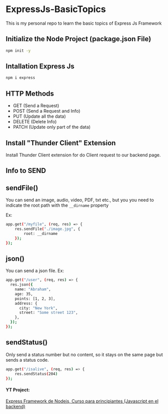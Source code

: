 # ExpressJs-BasicTopics
This is my personal repo to learn the basic topics of Express Js Framework


## Initialize the Node Project (package.json File)
``` bash
npm init -y
```

## Intallation Express Js 
```bash
npm i express
```

## HTTP Methods
* GET (Send a Request)
* POST (Send a Request and Info)
* PUT (Update all the data)
* DELETE (Delete Info)
* PATCH (Update only part of the data)

## Install "Thunder Client" Extension
Install Thunder Client extension for do Client request to our backend page.

## Info to SEND

## sendFile()
You can send an image, audio, video, PDF, txt etc., but you you need to indicate the root path with the `__dirname` property

Ex:
```bash
app.get("/myfile", (req, res) => {
    res.sendFile("./image.jpg", {
        root: __dirname
    });
});
```

## json()
You can send a json file.
Ex:
```bash
app.get("/user", (req, res) => {
  res.json({
    name: "Abraham",
    age: 35,
    points: [1, 2, 3],
    address: {
      city: "New York",
      street: "Some street 123",
    },
  });
});
```

## sendStatus()
Only send a status number but no content, so it stays on the same page but sends a status code.
```bash
app.get("/isalive", (req, res) => {
    res.sendStatus(204)
});
```

#### YT Project: 

[Express Framework de Nodejs, Curso para principiantes (Javascript en el backend)](https://www.youtube.com/watch?v=JmJ1WUoUIK4&t=618s)
